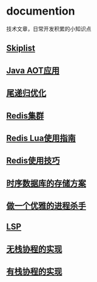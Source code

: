 # documention
技术文章，日常开发积累的小知识点

## [Skiplist](Skiplist算法以及在redis中的应用.md)
## [Java AOT应用](<Java AOT应用.md>)
## [尾递归优化](尾递归优化.md)
## [Redis集群](Redis集群.md)
## [Redis Lua使用指南](<Redis Lua使用指南.md>)
## [Redis使用技巧](Redis使用技巧.md)
## [时序数据库的存储方案](时序数据库的存储方案.md)
## [做一个优雅的进程杀手](做一个优雅的进程杀手.md)
## [LSP](LSP.md)
## [无栈协程的实现](无栈协程的实现.md)
## [有栈协程的实现](有栈协程的实现.md)